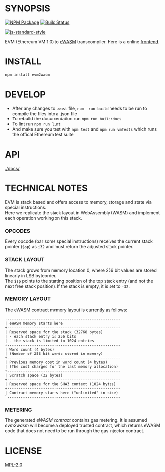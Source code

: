 # SYNOPSIS 
[![NPM Package](https://img.shields.io/npm/v/evm2wasm.svg?style=flat-square)](https://www.npmjs.org/package/evm2wasm)
[![Build Status](https://img.shields.io/travis/ewasm/evm2wasm.svg?branch=master&style=flat-square)](https://travis-ci.org/ewasm/evm2wasm)

[![js-standard-style](https://cdn.rawgit.com/feross/standard/master/badge.svg)](https://github.com/feross/standard)  

EVM (Ethereum VM 1.0) to [eWASM](https://github.com/ethereum/evm2.0-design) transcompiler. Here is a online [frontend](https://ewasm.github.io/evm2wasm-frontend/dist/).

# INSTALL
`npm install evm2wasm`

# DEVELOP
* After any changes to `.wast` file, `npm  run build` needs to be run to compile the files into a .json file 
* To rebuild the documentation run `npm run build:docs`
* To lint run `npm run lint`
* And make sure you test with `npm test` and `npm run vmTests` which runs the offical Ethereum test suite

# API
[./docs/](./docs/index.md)

# TECHNICAL NOTES  
EVM is stack based and offers access to memory, storage and state via special instructions.  
Here we replicate the stack layout in WebAssembly (WASM) and implement each operation working on this stack.

### OPCODES  
Every opcode (bar some special instructions) receives the current stack pointer (`$sp`) as `i32` and must return the adjusted stack pointer.

### STACK LAYOUT  
The stack grows from memory location 0, where 256 bit values are stored linearly in LSB byteorder.  
The `$sp` points to the starting position of the top stack entry (and not the next free stack position). If the stack is empty, it is set to `-32`.

### MEMORY LAYOUT  
The eWASM contract memory layout is currently as follows:  
```
.---------------------------------------------------
| eWASM memory starts here
+---------------------------------------------------
| Reserved space for the stack (32768 bytes)
| - each stack entry is 256 bits
| - the stack is limited to 1024 entries
+---------------------------------------------------
| Word count (4 bytes)
| (Number of 256 bit words stored in memory)
+---------------------------------------------------
| Previous memory cost in word count (4 bytes)
| (The cost charged for the last memory allocation)
+---------------------------------------------------
| Scratch space (32 bytes)
+---------------------------------------------------
| Reserved space for the SHA3 context (1024 bytes)
+---------------------------------------------------
| Contract memory starts here ("unlimited" in size)
`---------------------------------------------------
```

### METERING  
The generated *eWASM contract* contains gas metering. It is assumed *evm2wasm* will become a deployed trusted contract, which returns eWASM code that does not need to be run through the gas injector contract.

# LICENSE
[MPL-2.0](https://tldrlegal.com/license/mozilla-public-license-2.0-(mpl-2))

